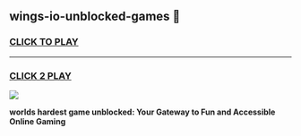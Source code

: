 
## wings-io-unblocked-games 👋
<h3>
<a href="https://premium.freeplayer.one?title=wings-io-unblocked-games&ref=14F">CLICK TO PLAY</a></h3>
<hr>

<h3>
<a href="https://premium.freeplayer.one?title=wings-io-unblocked-games&ref=14F">CLICK 2 PLAY</a>
  
</h3>

<a href="https://premium.freeplayer.one?title=wings-io-unblocked-games&ref=12F/"><img src="https://clearcache.store/games.png"></a>


**worlds hardest game unblocked: Your Gateway to Fun and Accessible Online Gaming**
